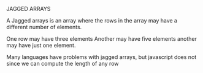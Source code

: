 JAGGED ARRAYS

A Jagged arrays is an array where the rows in the array may have
a different number of elements.

One row may have three elements
Another may have five elements
another may have just one element.

Many languages have problems with jagged arrays, but javascript 
does not since we can compute the length of any row
